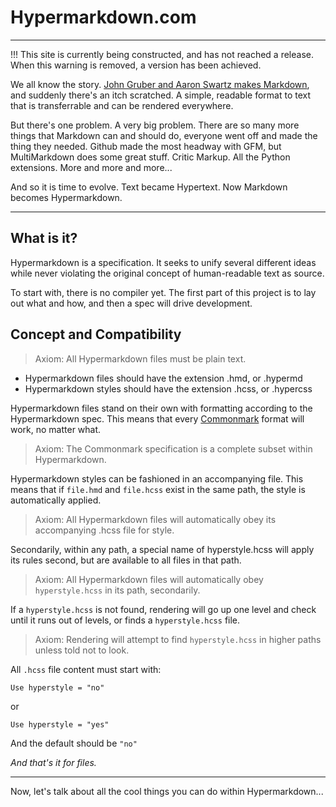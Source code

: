 # Hypermarkdown.com

---

!!!
    This site is currently being constructed, and has not reached a release. When this warning is removed, a version has been achieved.



We all know the story. [John Gruber and Aaron Swartz makes Markdown](https://en.wikipedia.org/wiki/Markdown#History), and suddenly there's an itch scratched. A simple, readable format to text that is transferrable and can be rendered everywhere.

But there's one problem. A very big problem. There are so many more things that Markdown can and should do, everyone went off and made the thing they needed. Github made the most headway with GFM, but MultiMarkdown does some great stuff. Critic Markup. All the Python extensions. More and more and more...

And so it is time to evolve. Text became Hypertext. Now Markdown becomes Hypermarkdown.

---

## What is it?

Hypermarkdown is a specification. It seeks to unify several different ideas while never violating the original concept of human-readable text as source.

To start with, there is no compiler yet. The first part of this project is to lay out what and how, and then a spec will drive development.

## Concept and Compatibility

> Axiom: All Hypermarkdown files must be plain text.

- Hypermarkdown files should have the extension .hmd, or .hypermd
- Hypermarkdown styles should have the extension .hcss, or .hypercss

Hypermarkdown files stand on their own with formatting according to the Hypermarkdown spec. This means that every [Commonmark](https://commonmark.org) format will work, no matter what.

> Axiom: The Commonmark specification is a complete subset within Hypermarkdown.

Hypermarkdown styles can be fashioned in an accompanying file. This means that if `file.hmd` and `file.hcss` exist in the same path, the style is automatically applied.

> Axiom: All Hypermarkdown files will automatically obey its accompanying .hcss file for style.

Secondarily, within any path, a special name of hyperstyle.hcss will apply its rules second, but are available to all files in that path.

> Axiom: All Hypermarkdown files will automatically obey `hyperstyle.hcss` in its path, secondarily.

If a `hyperstyle.hcss` is not found, rendering will go up one level and check until it runs out of levels, or finds a `hyperstyle.hcss` file. 

> Axiom: Rendering will attempt to find `hyperstyle.hcss` in higher paths unless told not to look.

All `.hcss` file content must start with:

```hcss
Use hyperstyle = "no"
```
or

```hcss
Use hyperstyle = "yes"
```

And the default should be `"no"`


_And that's it for files._

---

Now, let's talk about all the cool things you can do within Hypermarkdown...

